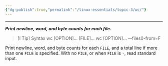 ```yaml
---
{"dg-publish":true,"permalink":"/linux-essentials/topic-3/wc/"}
---
```


---
___Print newline, word, and byte counts for each file.___

> [! Tip] Syntax
	wc [OPTION]... [FILE]...
	wc [OPTION]... --files0-from=F

Print newline, word, and byte counts for each `FILE`, and a total line if more than one `FILE` is specified. With no `FILE`, or when `FILE` is `-`, read standard input.
